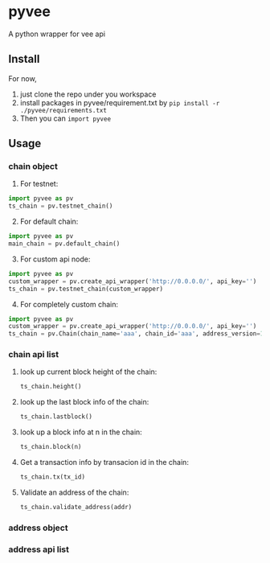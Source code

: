 # pyvee
A python wrapper for vee api

## Install
For now, 
1. just clone the repo under you workspace 
2. install packages in pyvee/requirement.txt by 
```pip install -r ./pyvee/requirements.txt```
3. Then you can ```import pyvee```

## Usage

### chain object
1. For testnet:
  ```python
  import pyvee as pv
  ts_chain = pv.testnet_chain()
  ```
2. For default chain:
  ```python
  import pyvee as pv
  main_chain = pv.default_chain()
  ```

3. For custom api node:
  ```python
  import pyvee as pv
  custom_wrapper = pv.create_api_wrapper('http://0.0.0.0/', api_key='')
  ts_chain = pv.testnet_chain(custom_wrapper)
  ```

4. For completely custom chain:
  ```python
  import pyvee as pv
  custom_wrapper = pv.create_api_wrapper('http://0.0.0.0/', api_key='')
  ts_chain = pv.Chain(chain_name='aaa', chain_id='aaa', address_version=1, api_wrapper=custom_wrapper)
  ```

### chain api list
1. look up current block height of the chain:
    ```python
    ts_chain.height()
    ```

2. look up the last block info of the chain:
    ```python
    ts_chain.lastblock()
    ```


3. look up a block info at n in the chain:
    ```python
    ts_chain.block(n)
    ```

4. Get a transaction info by transacion id in the chain:
    ```python
    ts_chain.tx(tx_id)
    ```
    
5. Validate an address of the chain:
    ```python
    ts_chain.validate_address(addr)
    ```

### address object
### address api list

